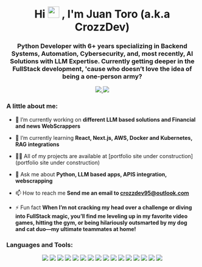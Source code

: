 <h1 align="center">Hi <img src="https://raw.githubusercontent.com/aemmadi/aemmadi/master/wave.gif" width="30">
, I'm Juan Toro (a.k.a CrozzDev)</h1>
<h3 align="center">Python Developer with 6+ years specializing in Backend Systems, Automation, Cybersecurity, and, most recently, AI Solutions with LLM Expertise. Currently getting deeper in the FullStack development, 'cause who doesn’t love the idea of being a one-person army?</h3>


<p align="center">
  <span></span>
  <a href="https://www.linkedin.com/in/juantorovel/">
    <img src="https://img.shields.io/badge/-juantorovel-blue?style=flat-square&logo=Linkedin&logoColor=white">
  </a>
  <a href="mailto:crozzdev95@outlook.com">
    <img src="https://img.shields.io/badge/-crozzdev95@outlook.com-c14438?style=flat-square&logo=Gmail&logoColor=white">
  </a>
</p>

<h3>A little about me:</h3>

- 🔭 I’m currently working on **different LLM based solutions and Financial and news WebScrappers**

- 🌱 I’m currently learning **React, Next.js, AWS, Docker and Kubernetes, RAG integrations**

- 👨‍💻 All of my projects are available at [portfolio site under construction](portfolio site under construction)

- 💬 Ask me about **Python, LLM based apps, APIS integration, webscrapping**

- 📫 How to reach me **Send me an email to crozzdev95@outlook.com**

- ⚡ Fun fact **When I’m not cracking my head over a challenge or diving into FullStack magic, you’ll find me leveling up in my favorite video games, hitting the gym, or being hilariously outsmarted by my dog and cat duo—my ultimate teammates at home!**


<h3 align="left"> Languages and Tools:</h3>
<p align="center">
  <!-- Python -->
  <img src="https://img.shields.io/badge/-Python-black?style=flat-square&logo=Python">
  <!-- Flask -->
  <img src="https://img.shields.io/badge/-Flask-black?style=flat-square&logo=Flask">
  <!-- Django -->
  <img src="https://img.shields.io/badge/-Django-black?style=flat-square&logo=Django">
  <!-- JavaScript -->
  <img src="https://img.shields.io/badge/-JavaScript-black?style=flat-square&logo=javascript">
  <!-- HTML5 -->
  <img src="https://img.shields.io/badge/-HTML5-E34F26?style=flat-square&logo=html5&logoColor=white">
  <!-- CSS3 -->
  <img src="https://img.shields.io/badge/-CSS3-1572B6?style=flat-square&logo=css3">
  <!-- React -->
  <img src="https://img.shields.io/badge/-React-20232A?style=flat-square&logo=react&logoColor=61DAFB">
  <!-- PowerShell -->
  <img src="https://img.shields.io/badge/-PowerShell-5391FE?style=flat-square&logo=powershell&logoColor=white">
  <!-- Git -->
  <img src="https://img.shields.io/badge/-Git-F05032?style=flat-square&logo=git&logoColor=white">
  <!-- GitHub -->
  <img src="https://img.shields.io/badge/-GitHub-181717?style=flat-square&logo=github">
  <!-- SQLite -->
  <img src="https://img.shields.io/badge/-SQLite-003B57?style=flat-square&logo=sqlite&logoColor=white">
  <!-- MongoDB -->
  <img src="https://img.shields.io/badge/-MongoDB-47A248?style=flat-square&logo=mongodb&logoColor=white">
  <!-- PostgreSQL -->
  <img src="https://img.shields.io/badge/-PostgreSQL-336791?style=flat-square&logo=postgresql&logoColor=white">
  <!-- Amazon AWS -->
  <img src="https://img.shields.io/badge/-Amazon%20AWS-232F3E?style=flat-square&logo=amazon-aws&logoColor=white">
  <!-- Azure -->
  <img src="https://img.shields.io/badge/-Microsoft%20Azure-0078D4?style=flat-square&logo=microsoft-azure&logoColor=white">
  <!-- Docker -->
  <img src="https://img.shields.io/badge/-Docker-2496ED?style=flat-square&logo=docker&logoColor=white">
</p>



